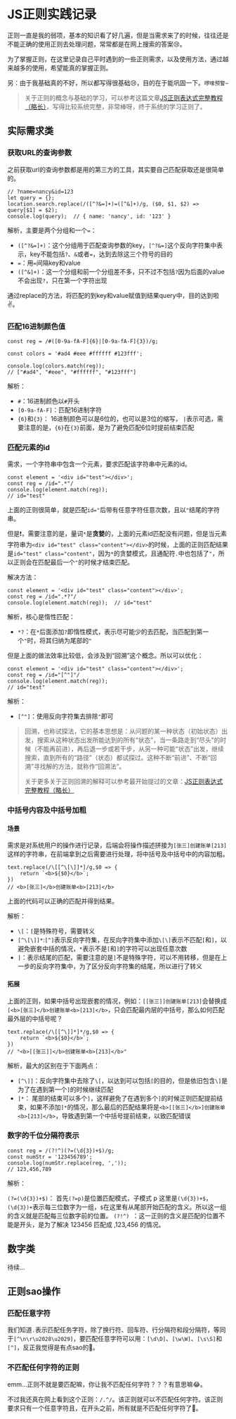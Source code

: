 # JS正则实践记录
正则一直是我的弱项，基本的知识看了好几遍，但是当需求来了的时候，往往还是不能正确的使用正则去处理问题，常常都是在网上搜索的答案😢。

为了掌握正则，在这里记录自己平时遇到的一些正则需求，以及使用方法，通过越来越多的使用，希望能真的掌握正则。

另：由于我基础真的不好，所以都写得很基础😢，目的在于能巩固一下。`啰嗦预警~`

> 关于正则的概念与基础的学习，可以参考这篇文章[JS正则表达式完整教程（略长）](https://juejin.im/post/5965943ff265da6c30653879#heading-0)，写得比较系统完整，非常棒呀，终于系统的学习正则了。

## 实际需求类

### 获取URL的查询参数
之前获取url的查询参数都是用的第三方的工具，其实要自己匹配获取还是很简单的。

```
// ?name=nancy&id=123
let query = {};
location.search.replace(/([^?&=]+)=([^&]+)/g, ($0, $1, $2) => query[$1] = $2);
console.log(query);  // { name: 'nancy', id: '123' }
```
解析，主要是两个分组和一个`=`：

- `([^?&=]+)`：这个分组用于匹配查询参数的key，`[^?&=]`这个反向字符集中表示，key不能包括`?`、`&`或者`=`，达到去除这三个符号的目的
- `=`：用`=`间隔key和value
- `([^&]+)`：这一个分组和前一个分组差不多，只不过不包括`?`因为后面的value不会出现`?`，只在第一个字符出现

通过replace的方法，将匹配的到key和value赋值到结果query中，目的达到啦✌️。

### 匹配16进制颜色值
```
const reg = /#([0-9a-fA-F]{6}|[0-9a-fA-F]{3})/g;

const colors = '#ad4 #eee #ffffff #123fff';

console.log(colors.match(reg));
// ["#ad4", "#eee", "#ffffff", "#123fff"]
```
解析：

- `#`：16进制颜色以`#`开头
- `[0-9a-fA-F]`：匹配16进制字符
- `{6}`和`{3}`： 16进制颜色可以是6位的，也可以是3位的缩写， `|`表示可选，需要注意的是，`{6}`在`{3}`前面，是为了避免匹配6位时提前结束匹配

### 匹配元素的id
需求，一个字符串中包含一个元素，要求匹配该字符串中元素的id。

```
const element = '<div id="test"></div>';
const reg = /id=".*"/
console.log(element.match(reg));
// id="test"
```
上面的正则很简单，就是匹配`id="`后带有任意字符任意次数，且以`"`结尾的字符串。

但是❗️，需要注意的是，量词`*`是**贪婪**的，上面的元素id匹配没有问题，但是当元素字符串为`<div id="test" class="content"></div>`的时候，上面的正则匹配结果是`id="test" class="content"`，因为`*`的贪婪模式，且通配符`.`中也包括了`"`，所以正则会在匹配最后一个`"`的时候才结束匹配。

解决方法：

```
const element = '<div id="test" class="content"></div>';
const reg = /id=".*?"/
console.log(element.match(reg));  // id="test"
```
解析，核心是惰性匹配：

- `*?`：在`*`后面添加`?`即惰性模式，表示尽可能少的去匹配，当匹配到第一个`"`时，将其归纳为尾部的`"`

但是上面的做法效率比较低，会涉及到“回溯”这个概念。所以可以优化：

```
const element = '<div id="test" class="content"></div>';
const reg = /id="[^"]"/
console.log(element.match(reg));
// id="test"
```
解析：

- `[^"]`：使用反向字符集去排除`"`即可

> 回溯，也称试探法，它的基本思想是：从问题的某一种状态（初始状态）出发，搜索从这种状态出发所能达到的所有“状态”，当一条路走到“尽头”的时候（不能再前进），再后退一步或若干步，从另一种可能“状态”出发，继续搜索，直到所有的“路径”（状态）都试探过。这种不断“前进”、不断“回溯”寻找解的方法，就称作“回溯法”。
> 
> 关于更多关于正则回溯的解释可以参考最开始提过的文章：[JS正则表达式完整教程（略长）](https://juejin.im/post/5965943ff265da6c30653879#heading-21)

### 中括号内容及中括号加粗
#### 场景
需求是对系统用户的操作进行记录，后端会将操作描述拼接为`[张三]创建账单[213]`这样的字符串，在前端拿到之后需要进行处理，将中括号及中括号中的内容加粗。

```
text.replace(/\[[^\[\]]*]/g,$0 => {
	return `<b>${$0}</b>`;
})
// <b>[张三]</b>创建账单<b>[213]</b>
```
上面的代码可以正确的匹配并得到结果。

解析：

- `\[`：`[`是特殊符号，需要转义
- `[^\[\]]*`:`[^]`表示反向字符集，在反向字符集中添加`\[\]`表示不匹配`[`和`]`，以避免嵌套中括的情况，`*`表示不是`[`和`]`的字符可以出现任意次数
- `]`：表示结尾的匹配，需要注意的是`]`不是特殊字符，可以不用转移，但是在上一步的反向字符集中，为了区分反向字符集的结尾，所以进行了转义

#### 拓展
上面的正则，如果中括号出现嵌套的情况，例如：`[[张三]]创建账单[213]`会替换成`[<b>[张三]</b>创建账单<b>[213]</b>`，只会匹配最内层的中括号，那么如何匹配最外层的中括号呢？

```
text.replace(/\[[^\]]*]*/g,$0 => {
	return `<b>${$0}</b>`;
})
// "<b>[[张三]]</b>创建账单<b>[213]</b>"
```

解析，最大的区别在于下面两点：
- `[^\]]`：反向字符集中去除了`\[`，以达到可以包括`[`的目的，但是依旧包含`\]`是为了在遇到第一个`]`的时候继续匹配
- `]*`： 尾部的结束可以多个`]`，这样避免了在遇到多个`]`的时候正则匹配提前结束，如果不添加`]*`的情况，那么最后的匹配结果将是`<b>[[张三]</b>]创建账单<b>[213]</b>`，导致遇到第一个中括号提前结束，以致匹配错误

### 数字的千位分隔符表示
```
const reg = /(?!^)(?=(\d{3})+$)/g;
const numStr = '123456789';
console.log(numStr.replace(reg, ','));
// 123,456,789
```
解析：

`(?=(\d{3})+$)`： 首先`(?=p)`是位置匹配模式，子模式 p 这里是`(\d{3})+$`，`(\d{3})+`表示每三位数字为一组，`$`在这里有从尾部开始匹配的含义。所以这一组的含义就是匹配每三位数字前的位置。
`(?!^) `：这一正则的含义是匹配的位置不能是开头，是为了解决 123456 匹配成 ,123,456 的情况。

## 数字类
待续...

## 正则sao操作
### 匹配任意字符
我们知道`.`表示匹配任务字符，除了换行符、回车符、行分隔符和段分隔符，等同于`[^\n\r\u2028\u2029]`，要匹配任意字符可以用：`[\d\D]`、`[\w\W]`、`[\s\S]`和`[^]`，反正我觉得是有点sao的🤣。

### 不匹配任何字符的正则
emm...正则不就是要匹配嘛，你让我不匹配任何字符？？？有意思嘛😂。

不过我还真在网上看到这个正则：`/.^/`。该正则就可以不匹配任何字符。该正则要求只有一个任意字符且，在开头之前，所有就是不匹配任何字符了🤣。